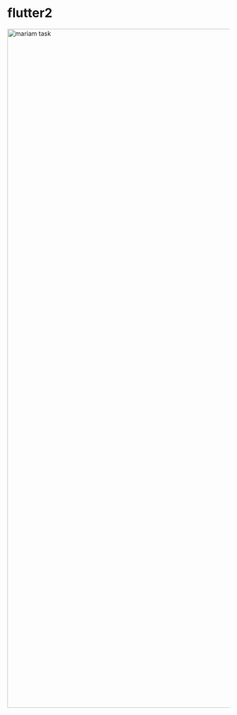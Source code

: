 # flutter2

<img width="1024" height="1536" alt="mariam task" src="https://github.com/user-attachments/assets/021d38da-30f5-4364-8818-32b805141f68" />
